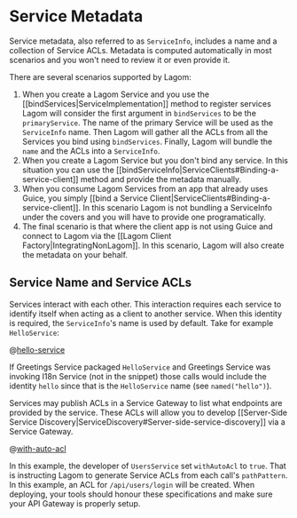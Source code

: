 # Service Metadata

Service metadata, also referred to as `ServiceInfo`, includes a name and a collection of Service ACLs. Metadata is computed automatically in most scenarios and you won't need to review it or even provide it.

There are several scenarios supported by Lagom:

1. When you create a Lagom Service and you use the [[bindServices|ServiceImplementation]] method to register services Lagom will consider the first argument in `bindServices` to be the `primaryService`. The name of the primary Service will be used as the `ServiceInfo` name. Then Lagom will gather all the ACLs from all the Services you bind using `bindServices`. Finally, Lagom will bundle the `name` and the ACLs into a `ServiceInfo`.
2. When you create a Lagom Service but you don't bind any service. In this situation you can use the [[bindServiceInfo|ServiceClients#Binding-a-service-client]] method and provide the metadata manually.
3. When you consume Lagom Services from an app that already uses Guice, you simply [[bind a Service Client|ServiceClients#Binding-a-service-client]]. In this scenario Lagom is not bundling a ServiceInfo under the covers and you will have to provide one programatically.
4. The final scenario is that where the client app is not using Guice and connect to Lagom via the [[Lagom Client Factory|IntegratingNonLagom]]. In this scenario, Lagom will also create the metadata on your behalf.


## Service Name and Service ACLs

Services interact with each other. This interaction requires each service to identify itself when acting as a client to another service. When this identity is required, the `ServiceInfo`'s name is used by default. Take for example `HelloService`:

@[hello-service](code/docs/services/HelloService.java)

If Greetings Service packaged `HelloService` and Greetings Service was invoking I18n Service (not in the snippet) those calls would include the identity `hello` since that is the `HelloService` name (see `named("hello")`).

Services may publish ACLs in a Service Gateway to list what endpoints are provided by the service. These ACLs will allow you to develop [[Server-Side Service Discovery|ServiceDiscovery#Server-side-service-discovery]] via a Service Gateway.

@[with-auto-acl](code/docs/services/UsersService.java)

In this example, the developer of `UsersService` set `withAutoAcl` to `true`. That is instructing Lagom to generate Service ACLs from each call's `pathPattern`. In this example, an ACL for `/api/users/login` will be created. When deploying, your tools should honour these specifications and make sure your API Gateway is properly setup.
